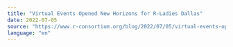 ```yaml
---
title: "Virtual Events Opened New Horizons for R-Ladies Dallas"
date: 2022-07-05
source: "https://www.r-consortium.org/blog/2022/07/05/virtual-events-opened-new-horizons-for-r-ladies-dallas"
language: "en"
---
```

